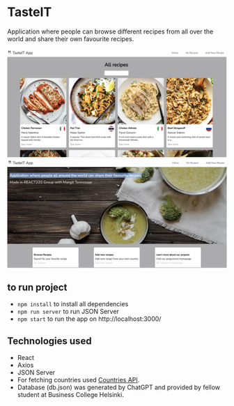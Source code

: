 # TasteIT

Application where people can browse different recipes from all over the world and share their own favourite recipes.

![Screenshot](screenshot1.png)
![Screenshot](screenshot2.png)

## to run project

- `npm install` to install all dependencies
- `npm run server` to run JSON Server
- `npm start` to run the app on http://localhost:3000/

## Technologies used

- React
- Axios
- JSON Server
- For fetching countries used [Countries API](https://restcountries.com/).
- Database (db.json) was generated by ChatGPT and provided by fellow student at Business College Helsinki.
